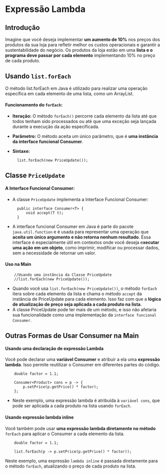 # Expressão Lambda

## Introdução

Imagine que você deseja implementar **um aumento de 10%** nos preços dos produtos da sua loja para refletir melhor os custos operacionais e garantir a sustentabilidade do negócio. Os produtos da loja estão em uma **lista e o programa deve passar por cada elemento** implementando 10% no preço de cada produto.

## Usando `list.forEach`

O método list.forEach em Java é utilizado para realizar uma operação específica em cada elemento de uma lista, como um ArrayList.

#### Funcionamento do `forEach`:

- **Iteração:** O método `forEach()` percorre cada elemento da lista até que todos tenham sido processados ou até que uma exceção seja lançada durante a execução da ação especificada.
- **Parâmetro:** O método aceita um único parâmetro, que é **uma instância da interface funcional Consumer**.
- **Sintaxe:**

        list.forEach(new PriceUpdate());

## Classe `PriceUpdate`

#### A Interface Funcional Consumer:

- A classe `PriceUpdate` implementa a Interface Funcional Consumer:


        public interface Consumer<T> {
            void accept(T t);
        }


- A interface funcional Consumer em Java é parte do pacote `java.util.function` e é usada para representar uma operação que **aceita um único argumento e não retorna nenhum resultado**. Essa interface é especialmente útil em contextos onde você deseja e**xecutar uma ação em um objeto**, como imprimir, modificar ou processar dados, sem a necessidade de retornar um valor.

#### Uso na Main

        //Usando uma instância da Classe PriceUpdate
        //list.forEach(new PriceUpdate());

- Quando você usa `list.forEach(new PriceUpdate())`, o método `forEach` itera sobre cada elemento da lista e chama o método `accept` da instância de PriceUpdate para cada elemento. Isso faz com que a **lógica de atualização de preço seja aplicada a cada produto na lista**.
- A classe PriceUpdate pode ter mais de um método, e isso não afetaria sua funcionalidade como uma implementação da `interface funcional Consumer`.

## Outras Formas de Usar Consumer na Main

#### Usando uma declaração de expressão Lambda

Você pode declarar uma **variável Consumer** e atribuir a ela uma **expressão lambda**. Isso permite reutilizar o Consumer em diferentes partes do código.


        double factor = 1.1;
                
        Consumer<Product> cons = p -> {
            p.setPrice(p.getPrice() * factor);
        };

- Neste exemplo, uma expressão lambda é atribuída à `variável cons`, que pode ser aplicada a cada produto na lista usando `forEach`.

#### Usando expressão lambda inline

Você também pode usar **uma expressão lambda diretamente no método** `forEach` para aplicar o Consumer a cada elemento da lista.

        double factor = 1.1;
                
        list.forEach(p -> p.setPrice(p.getPrice() * factor));

Neste exemplo, uma expressão `lambda inline` é passada diretamente para o método `forEach`, atualizando o preço de cada produto na lista.




